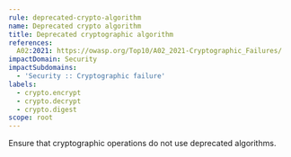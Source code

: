```yaml
---
rule: deprecated-crypto-algorithm
name: Deprecated crypto algorithm
title: Deprecated cryptographic algorithm
references:
  A02:2021: https://owasp.org/Top10/A02_2021-Cryptographic_Failures/
impactDomain: Security
impactSubdomains:
  - 'Security :: Cryptographic failure'
labels:
  - crypto.encrypt
  - crypto.decrypt
  - crypto.digest
scope: root
---
```


Ensure that cryptographic operations do not use deprecated algorithms.
